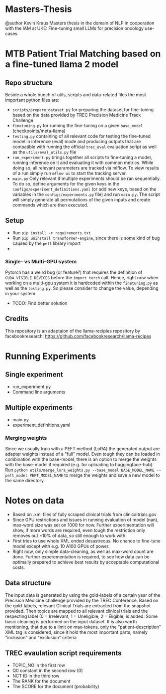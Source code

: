 # Masters-Thesis
@author Kevin Kraus
Masters thesis in the domain of NLP in cooperation with the IAM at UKE: Fine-tuning small LLMs for precision oncology use-cases
# MTB Patient Trial Matching based on a fine-tuned llama 2 model
## Repo structure
Beside a whole bunch of utils, scripts and data-related files the most important python files are:
- `scripts/prepare_dataset.py` for preparing the dataset for fine-tuning based on the data provided by TREC Precision Medicine Track Challenge
- `finetuning.py` for running the fine-tuning on a given `base_model` (checkpoints/meta-llama)
- `testing.py` containing of all relevant code for testing the fine-tuned model in inference (eval) mode and producing outputs that are compatible with running the official `trec_eval` evaluation script as well as the `utils/eval_utils.py` file
- `run_experiment.py` brings together all scripts to fine-tuning a model, running inference on it and evaluating it with common metrics. While doing so, all relevant parameters are tracked via mlflow. To view results of a run simply run `mflow ui` to start the tracking server.
- `main.py` Only relevant if multiple experiments should be ran sequentially. To do so, define arguments for the given keys in the `configs/experiment_definitions.yaml` (or add new keys, based on the variables in the `configs/experiments.py` file) and run `main.py`. The script will simply generate all permutations of the given inputs and create commands which are then executed.
## Setup
- Run `pip install -r requirements.txt`
- Run `pip uninstall transformer-engine`, since there is some kind of bug caused by the `peft` library import
-
### Single- vs Multi-GPU system
Pytorch has a weird bug (or feature?) that requires the definition of `CUDA_VISIBLE_DEVICES` before the `import torch` call. Hence, right now when working on a multi-gpu system it is hardcoded within the `finetuning.py` as well as the `testing.py`.
So please consider to change the value, depending in your system
- TODO: Find better solution

## Credits
This repository is an adaptaion of the llama-recipies repository by facebookresearch: https://github.com/facebookresearch/llama-recipes

# Running Experiments
## Single experiment
- run_experiment.py
- Command line arguments

## Multiple experiments
- main.py
- experiment_definitions.yaml

### Merging weights
Since we usually train with a PEFT method (LoRA) the generated output are adapter weights instead of a "full" model. Even tough they can be loaded in combination with the base-model, there is an option to merge the weights with the base-model if required (e.g. for uploading to huggingface-hub).
Run `python utils/merge_lora_weights.py --base_model BASE_MODEL_NAME --peft_model PEFT_MODEL_NAME` to merge the weights and save a new model to the same directory.


# Notes on data
- Based on .xml files of fully scraped clinical trials from clinicaltrials.gov
- Since GPU restrictions and issues in running evaluation of model (nan), max-word size was set on 1000 for now. Further experimentation will show, if more words are required, even tough the restriction only removes out ~10% of data, so still enough to work with
- First tries to use whole XML ended desastreous. No chance to fine-tune model except with e.g. 10 A100 GPUs of power.
- Right now, only simple data-cleaning, as well as max-word count are done. Further experementation is required, to see how data can be optimally prepared to achieve best results by acceptable computational costs.

## Data structure
The input data is generated by using the gold-labels of a certain year of the Precision Medicine challenge provided by the TREC Conference. Based on the gold-labels, relevant Clinical Trials are extracted from the snapshot provided. Then topics are mapped to all relevant clinical trials and the respecting label (0 = Irrelevant, 1 = Uneligible, 2 = Eligible, is added. Some basic cleaning is performed on the input dataset.
It is also worth mentioning, that due to a limit on max-tokens, only the "patient-description" XML tag is considered, since it hold the most important parts, namely "inclusion" and "exclusion" criteria


## TREC evaulation script requirements
- TOPIC_NO in the first row
- Q0 constant in the second row (0)
- NCT ID in the third row
- The RANK for the document
- The SCORE for the document (probability)
